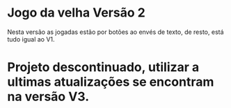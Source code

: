 # Jogo da velha Versão 2

Nesta versão as jogadas estão por botões ao envés de texto, de resto, está tudo igual ao V1.

# Projeto descontinuado, utilizar a ultimas atualizações se encontram na versão V3.
